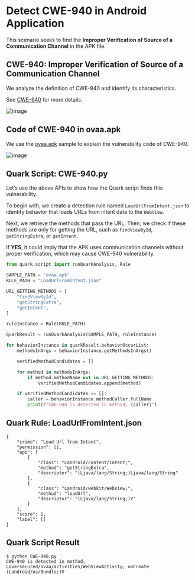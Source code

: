 # Detect CWE-940 in Android Application

This scenario seeks to find the **Improper Verification of Source of a Communication Channel** in the APK file.

## CWE-940: Improper Verification of Source of a Communication Channel

We analyze the definition of CWE-940 and identify its characteristics.

See [CWE-940](https://cwe.mitre.org/data/definitions/940.html) for more details.

![image](https://imgur.com/wia3OKo.png)

## Code of CWE-940 in ovaa.apk

We use the [ovaa.apk](https://github.com/oversecured/ovaa) sample to explain the vulnerability code of CWE-940.

![image](https://imgur.com/1zP5xkN.png)

## Quark Script: CWE-940.py

Let’s use the above APIs to show how the Quark script finds this vulnerability.

To begin with, we create a detection rule named `LoadUrlFromIntent.json` to identify behavior that loads URLs from intent data to the `WebView`.

Next, we retrieve the methods that pass the URL. Then, we check if these methods are only for getting the URL, such as `findViewById`, `getStringExtra`, or `getIntent`.

If **YES**, it could imply that the APK uses communication channels without proper verification, which may cause CWE-940 vulnerability.

```python
from quark.script import runQuarkAnalysis, Rule

SAMPLE_PATH = "ovaa.apk"
RULE_PATH = "LoadUrlFromIntent.json"

URL_GETTING_METHODS = [
    "findViewById",
    "getStringExtra",
    "getIntent",
]

ruleInstance = Rule(RULE_PATH)

quarkResult = runQuarkAnalysis(SAMPLE_PATH, ruleInstance)

for behaviorInstance in quarkResult.behaviorOccurList:
    methodsInArgs = behaviorInstance.getMethodsInArgs()

    verifiedMethodCandidates = []

    for method in methodsInArgs:
        if method.methodName not in URL_GETTING_METHODS:
            verifiedMethodCandidates.append(method)

    if verifiedMethodCandidates == []:
        caller = behaviorInstance.methodCaller.fullName
        print(f"CWE-940 is detected in method, {caller}")
```

## Quark Rule: LoadUrlFromIntent.json

```
{
    "crime": "Load Url from Intent",
    "permission": [],
    "api": [
        {
            "class": "Landroid/content/Intent;",
            "method": "getStringExtra",
            "descriptor": "(Ljava/lang/String;)Ljava/lang/String"
        },
        {
            "class": "Landroid/webkit/WebView;",
            "method": "loadUrl",
            "descriptor": "(Ljava/lang/String;)V"
        }
    ],
    "score": 1,
    "label": []
}
```

## Quark Script Result

```
$ python CWE-940.py
CWE-940 is detected in method, Loversecured/ovaa/activities/WebViewActivity; onCreate (Landroid/os/Bundle;)V
```
